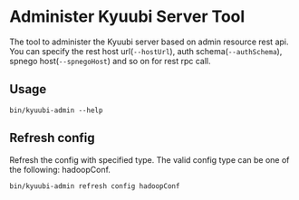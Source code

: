 <!--
 - Licensed to the Apache Software Foundation (ASF) under one or more
 - contributor license agreements.  See the NOTICE file distributed with
 - this work for additional information regarding copyright ownership.
 - The ASF licenses this file to You under the Apache License, Version 2.0
 - (the "License"); you may not use this file except in compliance with
 - the License.  You may obtain a copy of the License at
 -
 -   http://www.apache.org/licenses/LICENSE-2.0
 -
 - Unless required by applicable law or agreed to in writing, software
 - distributed under the License is distributed on an "AS IS" BASIS,
 - WITHOUT WARRANTIES OR CONDITIONS OF ANY KIND, either express or implied.
 - See the License for the specific language governing permissions and
 - limitations under the License.
 -->


# Administer Kyuubi Server Tool

The tool to administer the Kyuubi server based on admin resource rest api.
You can specify the rest host url(`--hostUrl`), auth schema(`--authSchema`), spnego host(`--spnegoHost`) and so on for rest rpc call.

## Usage
```shell
bin/kyuubi-admin --help
```

## Refresh config

Refresh the config with specified type. The valid config type can be one of the following: hadoopConf.

```shell
bin/kyuubi-admin refresh config hadoopConf
```

